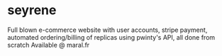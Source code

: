 # seyrene
Full blown e-commerce website with user accounts, stripe payment, automated ordering/billing of replicas using pwinty's API, all done from scratch
Available @ maral.fr
